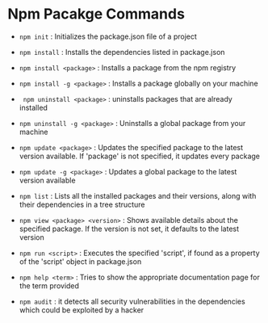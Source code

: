 # Npm Pacakge Commands 

- `npm init`
	: Initializes the package.json file of a project

- `npm install`
	: Installs the dependencies listed in package.json

- `npm install <package>`
	: Installs a package from the npm registry

- `npm install -g <package>`
	: Installs a package globally on your machine

- ` npm uninstall <package>`
	: uninstalls packages that are already installed

- `npm uninstall -g <package>`
	: Uninstalls a global package from your machine

- `npm update <package>`
	: Updates the specified package to the latest version available. If 'package' is not specified, it updates every package

- `npm update -g <package>`
	: Updates a global package to the latest version available

- `npm list`
	: Lists all the installed packages and their versions, along with their dependencies in a tree structure

- `npm view <package> <version>`
	: Shows available details about the specified package. If the version is not set, it defaults to the latest version

- `npm run <script>`
	: Executes the specified 'script', if found as a property of the 'script' object in package.json

- `npm help <term>`
	: Tries to show the appropriate documentation page for the term provided 

- `npm audit`
	: it detects all security vulnerabilities in the dependencies which could be exploited by a hacker